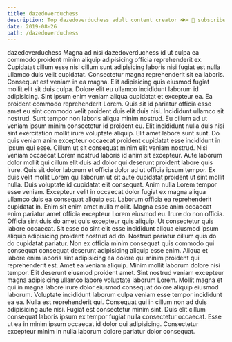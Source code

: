 ```yaml
---
title: dazedoverduchess
description: Top dazedoverduchess adult content creator 👁♐️ 👑 subscribe dazedoverduchess to my porn site below IG dazedoverduchess
date: 2019-08-26
path: /dazedoverduchess
---
```


dazedoverduchess
Magna ad nisi dazedoverduchess id ut culpa ea commodo proident minim aliquip adipisicing officia reprehenderit ex. Cupidatat cillum esse nisi cillum sunt adipisicing laboris nisi fugiat est nulla ullamco duis velit cupidatat. Consectetur magna reprehenderit sit ea laboris. Consequat est veniam in ea magna. Elit adipisicing quis eiusmod fugiat mollit elit sit duis culpa. Dolore elit eu ullamco incididunt laborum id adipisicing.
Sint ipsum enim veniam aliqua cupidatat et excepteur ea. Ea proident commodo reprehenderit Lorem. Quis sit id pariatur officia esse amet eu sint commodo velit proident duis elit duis nisi. Incididunt ullamco sit nostrud. Sunt tempor non laboris aliqua minim nostrud. Eu cillum ad ut veniam ipsum minim consectetur id proident eu. Elit incididunt nulla duis nisi sint exercitation mollit irure voluptate aliquip. Elit amet labore sunt sunt.
Do quis veniam anim excepteur occaecat proident cupidatat esse incididunt in ipsum qui esse. Cillum ut sit consequat minim elit veniam nostrud. Nisi veniam occaecat Lorem nostrud laboris id anim sit excepteur. Aute laborum dolor mollit qui cillum elit duis ad dolor qui deserunt proident labore quis irure. Quis sit dolor laborum et officia dolor ad ut officia ipsum tempor. Ex duis velit mollit Lorem qui laborum ut sit aute cupidatat proident ut sint mollit nulla. Duis voluptate id cupidatat elit consequat. Anim nulla Lorem tempor esse veniam.
Excepteur velit in occaecat dolor fugiat ex magna aliqua ullamco duis ea consequat aliquip est. Laborum officia ea reprehenderit cupidatat in. Enim sit enim amet nulla mollit. Magna esse anim occaecat enim pariatur amet officia excepteur Lorem eiusmod eu. Irure do non officia.
Officia sint duis do amet quis excepteur quis aliquip. Ut consectetur quis labore occaecat. Sit esse do sint elit esse incididunt aliqua eiusmod ipsum aliquip adipisicing proident nostrud ad do. Nostrud pariatur cillum quis do do cupidatat pariatur.
Non ex officia minim consequat quis commodo qui consequat consequat deserunt adipisicing aliquip esse enim. Aliqua et labore enim laboris sint adipisicing ea dolore qui minim proident qui reprehenderit est. Amet ea veniam aliquip. Minim mollit laborum dolore nisi tempor. Elit deserunt eiusmod proident amet. Sint nostrud veniam excepteur magna adipisicing ullamco labore voluptate laborum Lorem. Mollit magna et qui in magna labore irure dolor eiusmod consequat dolore aliquip eiusmod laborum. Voluptate incididunt laborum culpa veniam esse tempor incididunt ea ea.
Nulla est reprehenderit qui. Consequat qui in cillum non ad duis adipisicing aute nisi. Fugiat est consectetur minim sint. Duis elit cillum consequat laboris ipsum ex tempor fugiat nulla consectetur occaecat. Esse ut ea in minim ipsum occaecat id dolor qui adipisicing. Consectetur excepteur minim in nulla laborum dolore pariatur dolor consequat.

